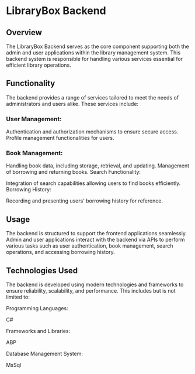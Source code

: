 <h1>LibraryBox Backend</h1>
  
<h2>Overview</h2>
<p>The LibraryBox Backend serves as the core component supporting both the admin and user applications within the library management system. This backend system is responsible for handling various services essential for efficient library operations.</p>

<h2>Functionality</h2>
  
<p>The backend provides a range of services tailored to meet the needs of administrators and users alike. These services include:</p>

<h3>User Management:</h3>

<p>Authentication and authorization mechanisms to ensure secure access.
Profile management functionalities for users.</p>
  
<h3>Book Management:</h3>

<p>Handling book data, including storage, retrieval, and updating.
Management of borrowing and returning books.
Search Functionality:</p>

<p>Integration of search capabilities allowing users to find books efficiently.
Borrowing History:</p>

<p>Recording and presenting users' borrowing history for reference.</p>

<h2>Usage</h2>
<p>The backend is structured to support the frontend applications seamlessly. Admin and user applications interact with the backend via APIs to perform various tasks such as user authentication, book management, search operations, and accessing borrowing history.</p>

<h2>Technologies Used</h2>
<p>The backend is developed using modern technologies and frameworks to ensure reliability, scalability, and performance. This includes but is not limited to:</p>

<p>Programming Languages:</p>

<p>C#</p>
<p>Frameworks and Libraries:</p>

<p>ABP</p>
<p>Database Management System:</p>

<p>MsSql</p>
